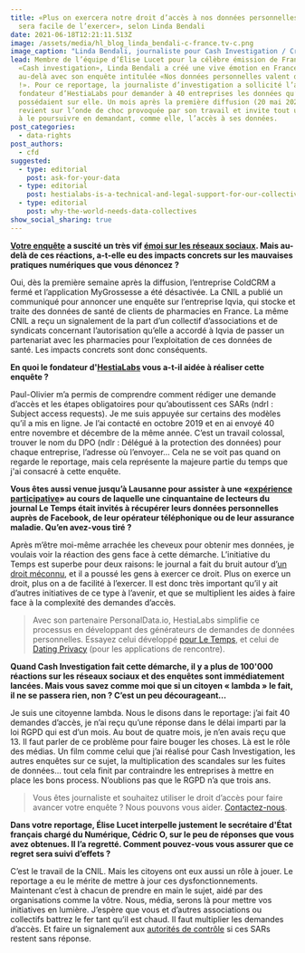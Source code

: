 ```yaml
---
title: «Plus on exercera notre droit d’accès à nos données personnelles, plus il
  sera facile de l’exercer», selon Linda Bendali
date: 2021-06-18T12:21:11.513Z
image: /assets/media/hl_blog_linda_bendali-c-france.tv-c.png
image_caption: "Linda Bendali, journaliste pour Cash Investigation / Crédit photo: France.tv"
lead: Membre de l’équipe d’Élise Lucet pour la célèbre émission de France 2
  «Cash investigation», Linda Bendali a créé une vive émotion en France et
  au-delà avec son enquête intitulée «Nos données personnelles valent de l’or
  !». Pour ce reportage, la journaliste d’investigation a sollicité l’aide du
  fondateur d’HestiaLabs pour demander à 40 entreprises les données qu’elles
  possédaient sur elle. Un mois après la première diffusion (20 mai 2021), elle
  revient sur l’onde de choc provoquée par son travail et invite tout un chacun
  à le poursuivre en demandant, comme elle, l’accès à ses données.
post_categories:
  - data-rights
post_authors:
  - cfd
suggested:
  - type: editorial
    post: ask-for-your-data
  - type: editorial
    post: hestialabs-is-a-technical-and-legal-support-for-our-collective-explains-jessica-pidoux
  - type: editorial
    post: why-the-world-needs-data-collectives
show_social_sharing: true
---
```

**[Votre enquête](https://www.france.tv/france-2/cash-investigation/2450927-nos-donnees-personnelles-valent-de-l-or.html) a suscité un très vif [émoi sur les réseaux sociaux](https://cartorezo.wordpress.com/2021/06/04/tres-fortes-reactions-sur-facebook-twitter-et-linkedin-suite-au-cash-sur-les-donnees-personnelles-lexploitation-en-catimini-des-infos-de-sante-fait-debat/). Mais au-delà de ces réactions, a-t-elle eu des impacts concrets sur les mauvaises pratiques numériques que vous dénoncez ?**

Oui, dès la première semaine après la diffusion, l’entreprise ColdCRM a fermé et l’application MyGrossesse a été désactivée. La CNIL a publié un communiqué pour annoncer une enquête sur l’entreprise Iqvia, qui stocke et traite des données de santé de clients de pharmacies en France. La même CNIL a reçu un signalement de la part d’un collectif d’associations et de syndicats concernant l’autorisation qu’elle a accordé à Iqvia de passer un partenariat avec les pharmacies pour l’exploitation de ces données de santé. Les impacts concrets sont donc conséquents.

**En quoi le fondateur d'[HestiaLabs](/fr/about/) vous a-t-il aidée à réaliser cette enquête ?**

Paul-Olivier m’a permis de comprendre comment rédiger une demande d’accès et les étapes obligatoires pour qu’aboutissent ces SARs (ndrl : Subject access requests). Je me suis appuyée sur certains des modèles qu’il a mis en ligne. Je l’ai contacté en octobre 2019 et en ai envoyé 40 entre novembre et décembre de la même année. C’est un travail colossal, trouver le nom du DPO (ndlr : Délégué à la protection des données) pour chaque entreprise, l’adresse où l’envoyer… Cela ne se voit pas quand on regarde le reportage, mais cela représente la majeure partie du temps que j'ai consacré à cette enquête.

**Vous êtes aussi venue jusqu’à Lausanne pour assister à une «[expérience participative](https://labs.letemps.ch/interactive/2020/longread-donnees-personnelles/)» au cours de laquelle une cinquantaine de lecteurs du journal Le Temps était invités à récupérer leurs données personnelles auprès de Facebook, de leur opérateur téléphonique ou de leur assurance maladie. Qu’en avez-vous tiré ?**

Après m’être moi-même arrachée les cheveux pour obtenir mes données, je voulais voir la réaction des gens face à cette démarche. L’initiative du Temps est superbe pour deux raisons: le journal a fait du bruit autour d’[un droit méconnu](https://gdpr-info.eu/issues/right-of-access/), et il a poussé les gens à exercer ce droit. Plus on exerce un droit, plus on a de facilité à l’exercer. Il est donc très important qu’il y ait d’autres initiatives de ce type à l’avenir, et que se multiplient les aides à faire face à la complexité des demandes d’accès. 

> Avec son partenaire PersonalData.io, HestiaLabs simplifie ce processus en développant des générateurs de demandes de données personnelles. Essayez celui développé [pour Le Temps](https://labs.letemps.ch/interactive/2020/demander-ses-donnees/), et celui de [Dating Privacy](https://dating-privacy.hestialabs.org/en/act/sar/) (pour les applications de rencontre).

**Quand Cash Investigation fait cette démarche, il y a plus de 100'000 réactions sur les réseaux sociaux et des enquêtes sont immédiatement lancées. Mais vous savez comme moi que si un citoyen « lambda » le fait, il ne se passera rien, non ? C’est un peu décourageant…**

Je suis une citoyenne lambda. Nous le disons dans le reportage: j’ai fait 40 demandes d’accès, je n’ai reçu qu’une réponse dans le délai imparti par la loi RGPD qui est d’un mois. Au bout de quatre mois, je n’en avais reçu que 13. Il faut parler de ce problème pour faire bouger les choses. Là est le rôle des médias. Un film comme celui que j’ai réalisé pour Cash Investigation, les autres enquêtes sur ce sujet, la multiplication des scandales sur les fuites de données… tout cela finit par contraindre les entreprises à mettre en place les bons process. N’oublions pas que le RGPD n’a que trois ans.

> Vous êtes journaliste et souhaitez utiliser le droit d’accès pour faire avancer votre enquête ? Nous pouvons vous aider. [Contactez-nous](/fr/contact/projects).

**Dans votre reportage, Élise Lucet interpelle justement le secrétaire d'État français chargé du Numérique, Cédric O, sur le peu de réponses que vous avez obtenues. Il l’a regretté. Comment pouvez-vous vous assurer que ce regret sera suivi d’effets ?**

C’est le travail de la CNIL. Mais les citoyens ont eux aussi un rôle à jouer. Le reportage a eu le mérite de mettre à jour ces dysfonctionnements. Maintenant c’est à chacun de prendre en main le sujet, aidé par des organisations comme la vôtre. Nous, média, serons là pour mettre vos initiatives en lumière. J’espère que vous et d’autres associations ou collectifs battrez le fer tant qu’il est chaud. Il faut multiplier les demandes d’accès. Et faire un signalement aux [autorités de contrôle](https://ec.europa.eu/justice/article-29/structure/data-protection-authorities/index_en.htm) si ces SARs restent sans réponse.